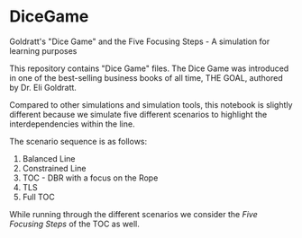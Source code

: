 # DiceGame
Goldratt's "Dice  Game" and the Five Focusing Steps - A simulation for learning purposes

This repository contains "Dice Game" files. The Dice Game was introduced in one of the best-selling business books of all time, THE GOAL, authored by Dr. Eli Goldratt.  

Compared to other simulations and simulation tools, this notebook is slightly different because we simulate five different scenarios to highlight the interdependencies within the line. 

The scenario sequence is as follows:  
1. Balanced Line  
2. Constrained Line  
3. TOC - DBR with a focus on the Rope  
4. TLS  
5. Full TOC  

While running through the different scenarios we consider the *Five Focusing Steps* of the TOC as well.
